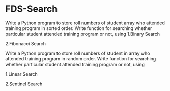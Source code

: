 # FDS-Search
Write a Python program to store roll numbers of student array who attended training program in sorted order. Write function for searching whether particular student
attended training program or not, using
1.Binary Search

2.Fibonacci Search

Write a Python program to store roll numbers of student in array who attended training program in random order. Write function for searching whether particular
student attended training program or not, using

1.Linear Search

2.Sentinel Search

